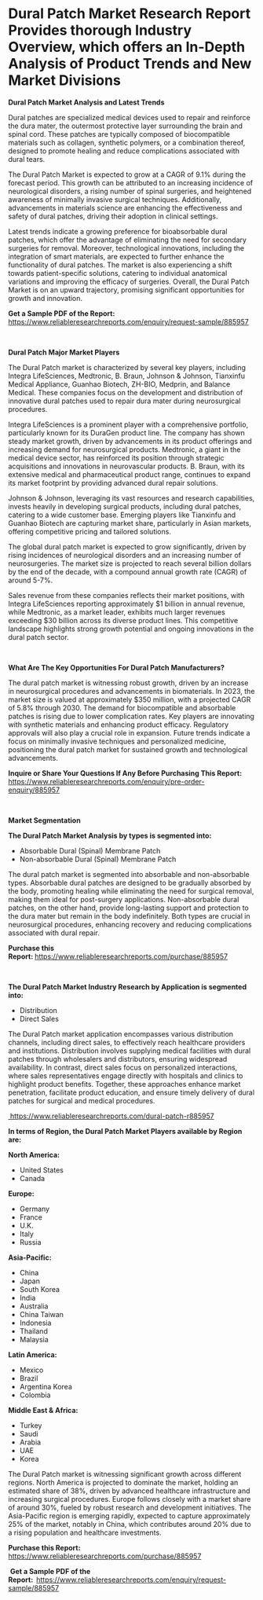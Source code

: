 <p><h1>Dural Patch Market Research Report Provides thorough Industry Overview, which offers an In-Depth Analysis of Product Trends and New Market Divisions</h1></p><p><strong>Dural Patch Market Analysis and Latest Trends</strong></p>
<p><p>Dural patches are specialized medical devices used to repair and reinforce the dura mater, the outermost protective layer surrounding the brain and spinal cord. These patches are typically composed of biocompatible materials such as collagen, synthetic polymers, or a combination thereof, designed to promote healing and reduce complications associated with dural tears.</p><p>The Dural Patch Market is expected to grow at a CAGR of 9.1% during the forecast period. This growth can be attributed to an increasing incidence of neurological disorders, a rising number of spinal surgeries, and heightened awareness of minimally invasive surgical techniques. Additionally, advancements in materials science are enhancing the effectiveness and safety of dural patches, driving their adoption in clinical settings.</p><p>Latest trends indicate a growing preference for bioabsorbable dural patches, which offer the advantage of eliminating the need for secondary surgeries for removal. Moreover, technological innovations, including the integration of smart materials, are expected to further enhance the functionality of dural patches. The market is also experiencing a shift towards patient-specific solutions, catering to individual anatomical variations and improving the efficacy of surgeries. Overall, the Dural Patch Market is on an upward trajectory, promising significant opportunities for growth and innovation.</p></p>
<p><strong>Get a Sample PDF of the Report:&nbsp;</strong> <a href="https://www.reliableresearchreports.com/enquiry/request-sample/885957?utm_campaign=9&utm_medium=2&utm_source=Github&utm_content=ia&utm_term=13042025&utm_id=dural-patch">https://www.reliableresearchreports.com/enquiry/request-sample/885957</a></p>
<p>&nbsp;</p>
<p><strong>Dural Patch Major Market Players</strong></p>
<p><p>The Dural Patch market is characterized by several key players, including Integra LifeSciences, Medtronic, B. Braun, Johnson & Johnson, Tianxinfu Medical Appliance, Guanhao Biotech, ZH-BIO, Medprin, and Balance Medical. These companies focus on the development and distribution of innovative dural patches used to repair dura mater during neurosurgical procedures.</p><p>Integra LifeSciences is a prominent player with a comprehensive portfolio, particularly known for its DuraGen product line. The company has shown steady market growth, driven by advancements in its product offerings and increasing demand for neurosurgical products. Medtronic, a giant in the medical device sector, has reinforced its position through strategic acquisitions and innovations in neurovascular products. B. Braun, with its extensive medical and pharmaceutical product range, continues to expand its market footprint by providing advanced dural repair solutions.</p><p>Johnson & Johnson, leveraging its vast resources and research capabilities, invests heavily in developing surgical products, including dural patches, catering to a wide customer base. Emerging players like Tianxinfu and Guanhao Biotech are capturing market share, particularly in Asian markets, offering competitive pricing and tailored solutions. </p><p>The global dural patch market is expected to grow significantly, driven by rising incidences of neurological disorders and an increasing number of neurosurgeries. The market size is projected to reach several billion dollars by the end of the decade, with a compound annual growth rate (CAGR) of around 5-7%.</p><p>Sales revenue from these companies reflects their market positions, with Integra LifeSciences reporting approximately $1 billion in annual revenue, while Medtronic, as a market leader, exhibits much larger revenues exceeding $30 billion across its diverse product lines. This competitive landscape highlights strong growth potential and ongoing innovations in the dural patch sector.</p></p>
<p>&nbsp;</p>
<p><strong>What Are The Key Opportunities For Dural Patch Manufacturers?</strong></p>
<p><p>The dural patch market is witnessing robust growth, driven by an increase in neurosurgical procedures and advancements in biomaterials. In 2023, the market size is valued at approximately $350 million, with a projected CAGR of 5.8% through 2030. The demand for biocompatible and absorbable patches is rising due to lower complication rates. Key players are innovating with synthetic materials and enhancing product efficacy. Regulatory approvals will also play a crucial role in expansion. Future trends indicate a focus on minimally invasive techniques and personalized medicine, positioning the dural patch market for sustained growth and technological advancements.</p></p>
<p><strong>Inquire or Share Your Questions If Any Before Purchasing This Report:</strong> <a href="https://www.reliableresearchreports.com/enquiry/pre-order-enquiry/885957?utm_campaign=9&utm_medium=2&utm_source=Github&utm_content=ia&utm_term=13042025&utm_id=dural-patch">https://www.reliableresearchreports.com/enquiry/pre-order-enquiry/885957</a></p>
<p>&nbsp;</p>
<p><strong>Market Segmentation</strong></p>
<p><strong>The Dural Patch Market Analysis by types is segmented into:</strong></p>
<p><ul><li>Absorbable Dural (Spinal) Membrane Patch</li><li>Non-absorbable Dural (Spinal) Membrane Patch</li></ul></p>
<p><p>The dural patch market is segmented into absorbable and non-absorbable types. Absorbable dural patches are designed to be gradually absorbed by the body, promoting healing while eliminating the need for surgical removal, making them ideal for post-surgery applications. Non-absorbable dural patches, on the other hand, provide long-lasting support and protection to the dura mater but remain in the body indefinitely. Both types are crucial in neurosurgical procedures, enhancing recovery and reducing complications associated with dural repair.</p></p>
<p><strong>Purchase this Report:&nbsp;</strong><a href="https://www.reliableresearchreports.com/purchase/885957?utm_campaign=9&utm_medium=2&utm_source=Github&utm_content=ia&utm_term=13042025&utm_id=dural-patch">https://www.reliableresearchreports.com/purchase/885957</a></p>
<p>&nbsp;</p>
<p><strong>The Dural Patch Market Industry Research by Application is segmented into:</strong></p>
<p><ul><li>Distribution</li><li>Direct Sales</li></ul></p>
<p><p>The Dural Patch market application encompasses various distribution channels, including direct sales, to effectively reach healthcare providers and institutions. Distribution involves supplying medical facilities with dural patches through wholesalers and distributors, ensuring widespread availability. In contrast, direct sales focus on personalized interactions, where sales representatives engage directly with hospitals and clinics to highlight product benefits. Together, these approaches enhance market penetration, facilitate product education, and ensure timely delivery of dural patches for surgical and medical procedures.</p></p>
<p><a href="https://www.reliableresearchreports.com/dural-patch-r885957?utm_campaign=9&utm_medium=2&utm_source=Github&utm_content=ia&utm_term=13042025&utm_id=dural-patch">&nbsp;https://www.reliableresearchreports.com/dural-patch-r885957</a></p>
<p><strong>In terms of Region, the Dural Patch Market Players available by Region are:</strong></p>
<p>
    <p> <strong> North America: </strong>
        <ul>
            <li>United States</li>
            <li>Canada</li>
        </ul>
        </p> 
    <p> <strong> Europe: </strong>
        <ul>
            <li>Germany</li>
            <li>France</li>
            <li>U.K.</li>
            <li>Italy</li>
            <li>Russia</li>
        </ul>
        </p> 
    <p> <strong> Asia-Pacific: </strong>
        <ul>
            <li>China</li>
            <li>Japan</li>
            <li>South Korea</li>
            <li>India</li>
            <li>Australia</li>
            <li>China Taiwan</li>
            <li>Indonesia</li>
            <li>Thailand</li>
            <li>Malaysia</li>
        </ul>
        </p> 
    <p> <strong> Latin America: </strong>
        <ul>
            <li>Mexico</li>
            <li>Brazil</li>
            <li>Argentina Korea</li>
            <li>Colombia</li>
        </ul>
        </p> 
    <p> <strong> Middle East & Africa: </strong>
        <ul>
            <li>Turkey</li>
            <li>Saudi</li>
            <li>Arabia</li>
            <li>UAE</li>
            <li>Korea</li>
        </ul>
    </p>
    </p>
<p><p>The Dural Patch market is witnessing significant growth across different regions. North America is projected to dominate the market, holding an estimated share of 38%, driven by advanced healthcare infrastructure and increasing surgical procedures. Europe follows closely with a market share of around 30%, fueled by robust research and development initiatives. The Asia-Pacific region is emerging rapidly, expected to capture approximately 25% of the market, notably in China, which contributes around 20% due to a rising population and healthcare investments.</p></p>
<p><strong>Purchase this Report: </strong><a href="https://www.reliableresearchreports.com/purchase/885957?utm_campaign=9&utm_medium=2&utm_source=Github&utm_content=ia&utm_term=13042025&utm_id=dural-patch">https://www.reliableresearchreports.com/purchase/885957</a></p>
<p>&nbsp;<strong>Get a Sample PDF of the Report:&nbsp;&nbsp;</strong><a href="https://www.reliableresearchreports.com/enquiry/request-sample/885957?utm_campaign=9&utm_medium=2&utm_source=Github&utm_content=ia&utm_term=13042025&utm_id=dural-patch">https://www.reliableresearchreports.com/enquiry/request-sample/885957</a></p>
<p><strong></strong></p>
<p><p></p><p></p><p></p></p>